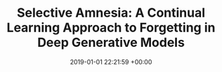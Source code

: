 ---
layout: post
title: "Selective Amnesia: A Continual Learning Approach to Forgetting in Deep Generative Models"
date: 2019-01-01 22:21:59 +00:00
image: /assets/imgs/diffpath.png
categories: research
authors: <strong>Alvin Heng</strong>, Alexandre H. Theiry, Harold Soh
venue: <strong><i>Preprint</i></strong>

link: https://arxiv.org/abs/2405.11881
# code: https://github.com/clear-nus/diffpath
---